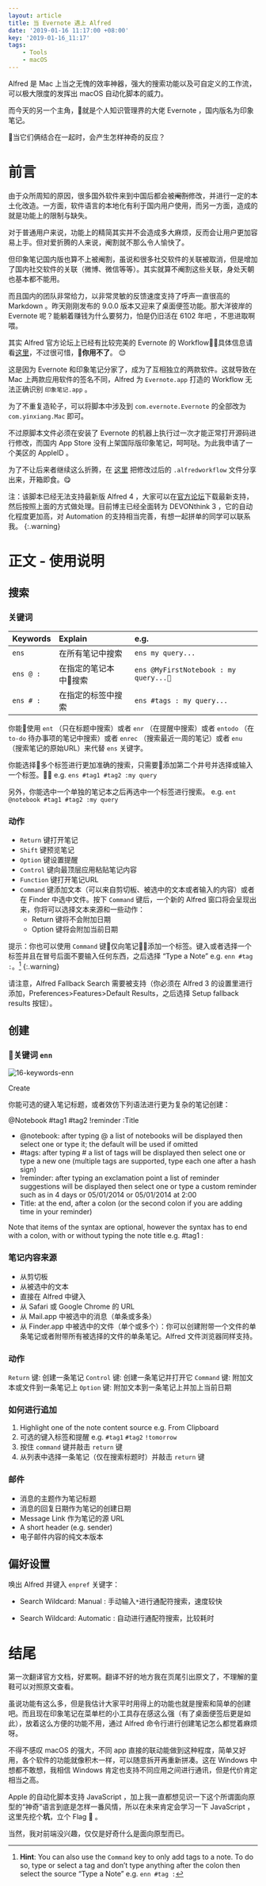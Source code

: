 ```yaml
---
layout: article
title: 当 Evernote 遇上 Alfred
date: '2019-01-16 11:17:00 +08:00'
key: '2019-01-16_11:17'
tags:
    - Tools
    - macOS
---
```


Alfred 是 Mac 上当之无愧的效率神器，强大的搜索功能以及可自定义的工作流，可以极大限度的发挥出 macOS 自动化脚本的威力。

而今天的另一个主角，就是个人知识管理界的大佬 Evernote ，国内版名为印象笔记。

当它们俩结合在一起时，会产生怎样神奇的反应？

<!--more-->

# 前言

由于众所周知的原因，很多国外软件来到中国后都会被~~阉割~~修改，并进行一定的本土化改造。一方面，软件语言的本地化有利于国内用户使用，而另一方面，造成的就是功能上的限制与缺失。

对于普通用户来说，功能上的精简其实并不会造成多大麻烦，反而会让用户更加容易上手。但对爱折腾的人来说，阉割就不那么令人愉快了。

但印象笔记国内版也算不上被阉割，虽说和很多社交软件的关联被取消，但是增加了国内社交软件的关联（微博、微信等等）。其实就算不阉割这些关联，身处天朝也基本都不能用。

而且国内的团队非常给力，以非常灵敏的反馈速度支持了呼声一直很高的 Markdown 。昨天刚刚发布的 9.0.0 版本又迎来了桌面便签功能。那大洋彼岸的 Evernote 呢？能躺着赚钱为什么要努力，怕是仍旧活在 6102 年吧 ，不思进取啊喂。

其实 Alfred 官方论坛上已经有比较完美的 Evernote 的 Workflow，具体信息请看[这里](https://www.alfredforum.com/topic/840-evernote-workflow-9-beta-3/)，不过很可惜，**你用不了**。 😊

这是因为 Evernote 和印象笔记分家了，成为了互相独立的两款软件。这就导致在 Mac 上两款应用软件的签名不同，Alfred 为 `Evernote.app` 打造的 Workflow 无法正确识别 `印象笔记.app` 。

为了不重复造轮子，可以将脚本中涉及到 `com.evernote.Evernote` 的全部改为 `com.yinxiang.Mac` 即可。

不过原脚本文件必须在安装了 Evernote 的机器上执行过一次才能正常打开源码进行修改，而国内 App Store 没有上架国际版印象笔记，呵呵哒。为此我申请了一个美区的 AppleID 。

为了不让后来者继续这么折腾，在 [这里](/assets/files/yinxiang.alfredworkflow) 把修改过后的 `.alfredworkflow` 文件分享出来，开箱即食。😋

注：该脚本已经无法支持最新版 Alfred 4 ，大家可以在[官方论坛](https://www.alfredforum.com/topic/840-evernote-workflow-9-beta-4-alfred-4/)下载最新支持，然后按照上面的方式做处理。目前博主已经全面转为 DEVONthink 3 ，它的自动化程度更加高，对 Automation 的支持相当完善，有想一起拼单的同学可以联系我。
{:.warning}

# 正文 - 使用说明

## 搜索

### 关键词

| Keywords       | Explain        | e.g.     |
| :------------- | :------------- | :------------- |
| `ens`          | 在所有笔记中搜索  | `ens my query...` |
|`ens @ :`       | 在指定的笔记本中搜索 |`ens @MyFirstNotebook : my query...` |
|`ens # :`   |在指定的标签中搜索  |`ens #tags : my query...` |

你能使用 `ent` （只在标题中搜索）或者 `enr` （在提醒中搜索）或者 `entodo` （在 `to-do` 待办事项的笔记中搜索）或者 `enrec` （搜索最近一周的笔记）或者 `enu` （搜索笔记的原始URL）来代替 `ens` 关键字。

你能选择多个标签进行更加准确的搜索，只需要添加第二个井号并选择或输入一个标签。
e.g. `ens #tag1 #tag2 :my query`

另外，你能选中一个单独的笔记本之后再选中一个标签进行搜索。
e.g. `ent @notebook #tag1 #tag2 :my query`

### 动作

- `Return` 键打开笔记
- `Shift` 键预览笔记
- `Option` 键设置提醒
- `Control` 键向最顶层应用粘贴笔记内容
- `Function` 键打开笔记URL
- `Command` 键添加文本（可以来自剪切板、被选中的文本或者输入的内容）或者在 Finder 中选中文件。按下 `Command` 键后，一个新的 Alfred 窗口将会呈现出来，你将可以选择文本来源和一些动作：
  - Return 键将不会附加日期
  - Option 键将会附加当前日期

提示：你也可以使用 `Command` 键仅向笔记添加一个标签。键入或者选择一个标签并且在冒号后面不要输入任何东西，之后选择 “Type a Note” e.g. `enn #tag :`。[^1]
{:.warning}

[^1]: **Hint**: You can also use the `Command` key to only add tags to a note. To do so, type or select a tag and don’t type anything after the colon then select the source “Type a Note” e.g. `enn #tag :`

请注意，Alfred Fallback Search 需要被支持（你必须在 Alfred 3 的设置里进行添加，Preferences>Features>Default Results，之后选择 Setup fallback results 按钮）。

## 创建

### 关键词 `enn`

![16-keywords-enn](/images/2019/01/16-keywords-enn.png)

Create

你能可选的键入笔记标题，或者效仿下列语法进行更为复杂的笔记创建：

@Notebook #tag1 #tag2 !reminder :Title

- @notebook: after typing @ a list of notebooks will be displayed then select one or type it; the default will be used if omitted
- #tags: after typing # a list of tags will be displayed then select one or type a new one (multiple tags are supported, type each one after a hash sign)
- !reminder: after typing an exclamation point a list of reminder suggestions will be displayed then select one or type a custom reminder such as in 4 days or
05/01/2014 or 05/01/2014 at 2:00
- Title: at the end, after a colon (or the second colon if you are adding time in your reminder)

Note that items of the syntax are optional, however the syntax has to end with a colon, with or without typing the note title e.g. #tag1 :

### 笔记内容来源

- 从剪切板
- 从被选中的文本
- 直接在 Alfred 中键入
- 从 Safari 或 Google Chrome 的 URL
- 从 Mail.app 中被选中的消息（单条或多条）
- 从 Finder.app 中被选中的文件（单个或多个）：你可以创建附带一个文件的单条笔记或者附带所有被选择的文件的单条笔记。Alfred 文件浏览器同样支持。

### 动作

`Return` 键: 创建一条笔记
`Control` 键: 创建一条笔记并打开它
`Command` 键: 附加文本或文件到一条笔记上
`Option` 键: 附加文本到一条笔记上并加上当前日期

### 如何进行追加

1. Highlight one of the note content source e.g. From Clipboard
1. 可选的键入标签和提醒 e.g. `#tag1` `#tag2` `!tomorrow`
1. 按住 `command` 键并敲击 `return` 键
1. 从列表中选择一条笔记（仅在搜索标题时）并敲击 `return` 键

### 邮件

- 消息的主题作为笔记标题
- 消息的回复日期作为笔记的创建日期
- Message Link 作为笔记的源 URL
- A short header (e.g. sender)
- 电子邮件内容的纯文本版本

## 偏好设置

唤出 Alfred 并键入 `enpref` 关键字：

- Search Wildcard: Manual
: 手动输入`*`进行通配符搜索，速度较快

- Search Wildcard: Automatic
: 自动进行通配符搜索，比较耗时

# 结尾

第一次翻译官方文档，好累啊。翻译不好的地方我在页尾引出原文了，不理解的童鞋可以对照原文查看。

虽说功能有这么多，但是我估计大家平时用得上的功能也就是搜索和简单的创建吧。而且现在印象笔记在菜单栏的小工具存在感这么强（有了桌面便签后更是如此），放着这么方便的功能不用，通过 Alfred 命令行进行创建笔记怎么都觉着麻烦呀。

不得不感叹 macOS 的强大，不同 app 直接的联动能做到这种程度，简单又好用，各个软件的功能就像积木一样，可以随意拆开再重新拼凑。这在 Windows 中想都不敢想，我相信 Windows 肯定也支持不同应用之间进行通讯，但是代价肯定相当之高。

Apple 的自动化脚本支持 JavaScript ，加上我一直都想见识一下这个所谓面向原型的“神奇”语言到底是怎样一番风情，所以在未来肯定会学习一下 JavaScript ，这里先挖个**坑**，立个 Flag 🚩 。

当然，我对前端没兴趣，仅仅是好奇什么是面向原型而已。
